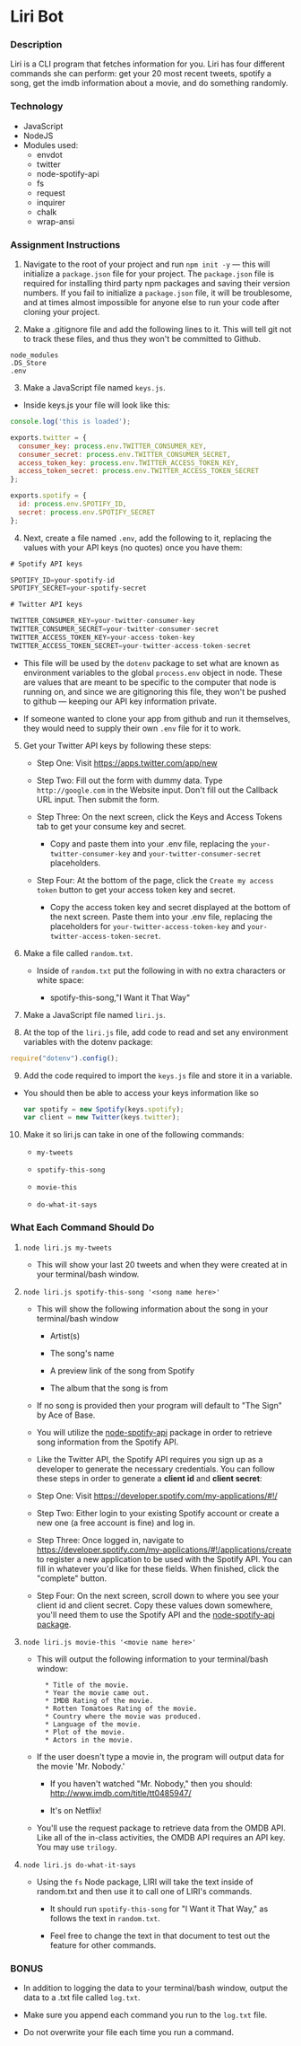 # Liri Bot

### Description
Liri is a CLI program that fetches information for you. Liri has four different commands she can perform: get your 20 most recent tweets, spotify a song, get the imdb information about a movie, and do something randomly.

### Technology

* JavaScript
* NodeJS
* Modules used: 
    * envdot
    * twitter
    * node-spotify-api
    * fs
    * request
    * inquirer
    * chalk
    * wrap-ansi


### Assignment Instructions

1. Navigate to the root of your project and run `npm init -y` &mdash; this will initialize a `package.json` file for your project. The `package.json` file is required for installing third party npm packages and saving their version numbers. If you fail to initialize a `package.json` file, it will be troublesome, and at times almost impossible for anyone else to run your code after cloning your project.

2. Make a .gitignore file and add the following lines to it. This will tell git not to track these files, and thus they won't be committed to Github.

```
node_modules
.DS_Store
.env
```

3. Make a JavaScript file named `keys.js`.

* Inside keys.js your file will look like this:

```js
console.log('this is loaded');

exports.twitter = {
  consumer_key: process.env.TWITTER_CONSUMER_KEY,
  consumer_secret: process.env.TWITTER_CONSUMER_SECRET,
  access_token_key: process.env.TWITTER_ACCESS_TOKEN_KEY,
  access_token_secret: process.env.TWITTER_ACCESS_TOKEN_SECRET
};

exports.spotify = {
  id: process.env.SPOTIFY_ID,
  secret: process.env.SPOTIFY_SECRET
};
```

4. Next, create a file named `.env`, add the following to it, replacing the values with your API keys (no quotes) once you have them:

```js
# Spotify API keys

SPOTIFY_ID=your-spotify-id
SPOTIFY_SECRET=your-spotify-secret

# Twitter API keys

TWITTER_CONSUMER_KEY=your-twitter-consumer-key
TWITTER_CONSUMER_SECRET=your-twitter-consumer-secret
TWITTER_ACCESS_TOKEN_KEY=your-access-token-key
TWITTER_ACCESS_TOKEN_SECRET=your-twitter-access-token-secret

```

* This file will be used by the `dotenv` package to set what are known as environment variables to the global `process.env` object in node. These are values that are meant to be specific to the computer that node is running on, and since we are gitignoring this file, they won't be pushed to github &mdash; keeping our API key information private.

* If someone wanted to clone your app from github and run it themselves, they would need to supply their own `.env` file for it to work.

5. Get your Twitter API keys by following these steps:

   * Step One: Visit <https://apps.twitter.com/app/new>
   
   * Step Two: Fill out the form with dummy data. Type `http://google.com` in the Website input. Don't fill out the Callback URL input. Then submit the form.
   
   * Step Three: On the next screen, click the Keys and Access Tokens tab to get your consume key and secret. 
     
     * Copy and paste them into your .env file, replacing the `your-twitter-consumer-key` and `your-twitter-consumer-secret` placeholders.
   
   * Step Four: At the bottom of the page, click the `Create my access token` button to get your access token key and secret. 
     
     * Copy the access token key and secret displayed at the bottom of the next screen. Paste them into your .env file, replacing the placeholders for `your-twitter-access-token-key` and `your-twitter-access-token-secret`.

6. Make a file called `random.txt`.

   * Inside of `random.txt` put the following in with no extra characters or white space:
     
     * spotify-this-song,"I Want it That Way"

7. Make a JavaScript file named `liri.js`.

8. At the top of the `liri.js` file, add code to read and set any environment variables with the dotenv package:

```js
require("dotenv").config();
```

9. Add the code required to import the `keys.js` file and store it in a variable.
  
* You should then be able to access your keys information like so

  ```js
  var spotify = new Spotify(keys.spotify);
  var client = new Twitter(keys.twitter);
  ```

10. Make it so liri.js can take in one of the following commands:

    * `my-tweets`

    * `spotify-this-song`

    * `movie-this`

    * `do-what-it-says`

### What Each Command Should Do

1. `node liri.js my-tweets`

   * This will show your last 20 tweets and when they were created at in your terminal/bash window.

2. `node liri.js spotify-this-song '<song name here>'`

   * This will show the following information about the song in your terminal/bash window
     
     * Artist(s)
     
     * The song's name
     
     * A preview link of the song from Spotify
     
     * The album that the song is from

   * If no song is provided then your program will default to "The Sign" by Ace of Base.
   
   * You will utilize the [node-spotify-api](https://www.npmjs.com/package/node-spotify-api) package in order to retrieve song information from the Spotify API.
   
   * Like the Twitter API, the Spotify API requires you sign up as a developer to generate the necessary credentials. You can follow these steps in order to generate a **client id** and **client secret**:

   * Step One: Visit <https://developer.spotify.com/my-applications/#!/>
   
   * Step Two: Either login to your existing Spotify account or create a new one (a free account is fine) and log in.

   * Step Three: Once logged in, navigate to <https://developer.spotify.com/my-applications/#!/applications/create> to register a new application to be used with the Spotify API. You can fill in whatever you'd like for these fields. When finished, click the "complete" button.

   * Step Four: On the next screen, scroll down to where you see your client id and client secret. Copy these values down somewhere, you'll need them to use the Spotify API and the [node-spotify-api package](https://www.npmjs.com/package/node-spotify-api).

3. `node liri.js movie-this '<movie name here>'`

   * This will output the following information to your terminal/bash window:

     ```
       * Title of the movie.
       * Year the movie came out.
       * IMDB Rating of the movie.
       * Rotten Tomatoes Rating of the movie.
       * Country where the movie was produced.
       * Language of the movie.
       * Plot of the movie.
       * Actors in the movie.
     ```

   * If the user doesn't type a movie in, the program will output data for the movie 'Mr. Nobody.'
     
     * If you haven't watched "Mr. Nobody," then you should: <http://www.imdb.com/title/tt0485947/>
     
     * It's on Netflix!
   
   * You'll use the request package to retrieve data from the OMDB API. Like all of the in-class activities, the OMDB API requires an API key. You may use `trilogy`.

4. `node liri.js do-what-it-says`
   
   * Using the `fs` Node package, LIRI will take the text inside of random.txt and then use it to call one of LIRI's commands.
     
     * It should run `spotify-this-song` for "I Want it That Way," as follows the text in `random.txt`.
     
     * Feel free to change the text in that document to test out the feature for other commands.

### BONUS

* In addition to logging the data to your terminal/bash window, output the data to a .txt file called `log.txt`.

* Make sure you append each command you run to the `log.txt` file. 

* Do not overwrite your file each time you run a command.
